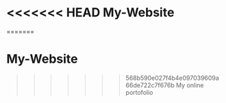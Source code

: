 <<<<<<< HEAD
My-Website
==========

=======
# My-Website
>>>>>>> 568b590e027f4b4e097039609a66de722c7f676b
My online portofolio
